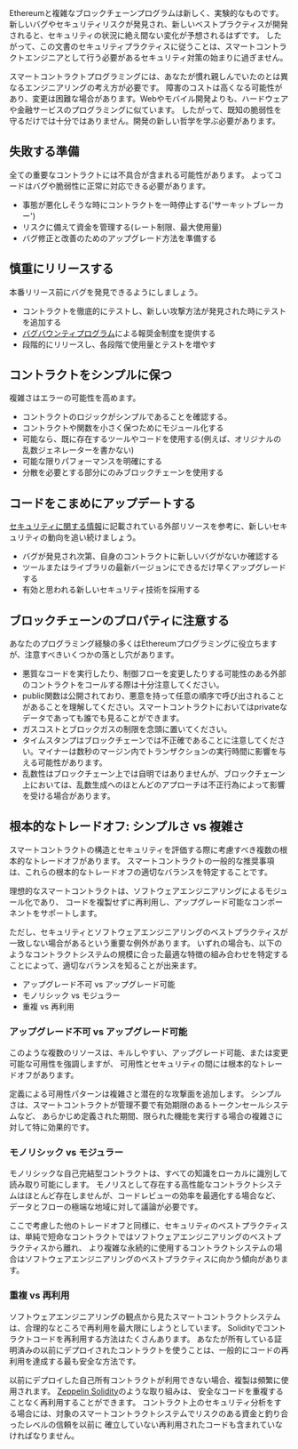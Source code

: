 Ethereumと複雑なブロックチェーンプログラムは新しく、実験的なものです。
新しいバグやセキュリティリスクが発見され、新しいベストプラクティスが開発されると、セキュリティの状況に絶え間ない変化が予想されるはずです。 
したがって、この文書のセキュリティプラクティスに従うことは、スマートコントラクトエンジニアとして行う必要があるセキュリティ対策の始まりに過ぎません。

スマートコントラクトプログラミングには、あなたが慣れ親しんでいたのとは異なるエンジニアリングの考え方が必要です。
障害のコストは高くなる可能性があり、変更は困難な場合があります。Webやモバイル開発よりも、ハードウェアや金融サービスのプログラミングに似ています。
したがって、既知の脆弱性を守るだけでは十分ではありません。開発の新しい哲学を学ぶ必要があります。

## 失敗する準備

全ての重要なコントラクトには不具合が含まれる可能性があります。
よってコードはバグや脆弱性に正常に対応できる必要があります。

  - 事態が悪化しそうな時にコントラクトを一時停止する('サーキットブレーカー')
  - リスクに備えて資金を管理する(レート制限、最大使用量)
  - バグ修正と改善のためのアップグレード方法を準備する

## 慎重にリリースする

本番リリース前にバグを発見できるようにしましょう。

  - コントラクトを徹底的にテストし、新しい攻撃方法が発見された時にテストを追加する
  - [バグバウンティプログラム](software_engineering.md#_7)による報奨金制度を提供する
  - 段階的にリリースし、各段階で使用量とテストを増やす

## コントラクトをシンプルに保つ

複雑さはエラーの可能性を高めます。

  - コントラクトのロジックがシンプルであることを確認する。
  - コントラクトや関数を小さく保つためにモジュール化する
  - 可能なら、既に存在するツールやコードを使用する(例えば、オリジナルの乱数ジェネレーターを書かない)
  - 可能な限りパフォーマンスを明確にする
  - 分散を必要とする部分にのみブロックチェーンを使用する


## コードをこまめにアップデートする

[セキュリティに関する情報](security_notifications.md)に記載されている外部リソースを参考に、新しいセキュリティの動向を追い続けましょう。

  - バグが発見され次第、自身のコントラクトに新しいバグがないか確認する
  - ツールまたはライブラリの最新バージョンにできるだけ早くアップグレードする
  - 有効と思われる新しいセキュリティ技術を採用する

## ブロックチェーンのプロパティに注意する

あなたのプログラミング経験の多くはEthereumプログラミングに役立ちますが、注意すべきいくつかの落とし穴があります。

  - 悪質なコードを実行したり、制御フローを変更したりする可能性のある外部のコントラクトをコールする際は十分注意してください。
  - public関数は公開されており、悪意を持って任意の順序で呼び出されることがあることを理解してください。スマートコントラクトにおいてはprivateなデータであっても誰でも見ることができます。
  - ガスコストとブロックガスの制限を念頭に置いてください。
  - タイムスタンプはブロックチェーンでは不正確であることに注意してください。マイナーは数秒のマージン内でトランザクションの実行時間に影響を与える可能性があります。
  - 乱数性はブロックチェーン上では自明ではありませんが、ブロックチェーン上においては、乱数生成へのほとんどのアプローチは不正行為によって影響を受ける場合があります。

## 根本的なトレードオフ: シンプルさ vs 複雑さ

スマートコントラクトの構造とセキュリティを評価する際に考慮すべき複数の根本的なトレードオフがあります。
スマートコントラクトの一般的な推奨事項は、これらの根本的なトレードオフの適切なバランスを特定することです。

理想的なスマートコントラクトは、ソフトウェアエンジニアリングによるモジュール化であり、
コードを複製せずに再利用し、アップグレード可能なコンポーネントをサポートします。

ただし、セキュリティとソフトウェアエンジニアリングのベストプラクティスが一致しない場合があるという重要な例外があります。
いずれの場合も、以下のようなコントラクトシステムの規模に合った最適な特徴の組み合わせを特定することによって、適切なバランスを知ることが出来ます。

- アップグレード不可 vs アップグレード可能
- モノリシック vs モジュラー
- 重複 vs 再利用

### アップグレード不可 vs アップグレード可能

このような複数のリソースは、キルしやすい、アップグレード可能、または変更可能な可用性を強調しますが、
可用性とセキュリティの間には根本的なトレードオフがあります。

定義による可用性パターンは複雑さと潜在的な攻撃面を追加します。
シンプルさは、スマートコントラクトが管理不要で有効期限のあるトークンセールシステムなど、
あらかじめ定義された期間、限られた機能を実行する場合の複雑さに対して特に効果的です。

### モノリシック vs モジュラー

モノリシックな自己完結型コントラクトは、すべての知識をローカルに識別して読み取り可能にします。
モノリスとして存在する高性能なコントラクトシステムはほとんど存在しませんが、コードレビューの効率を最適化する場合など、
データとフローの極端な地域に対して議論が必要です。

ここで考慮した他のトレードオフと同様に、セキュリティのベストプラクティスは、単純で短命なコントラクトではソフトウェアエンジニアリングのベストプラクティスから離れ、
より複雑な永続的に使用するコントラクトシステムの場合はソフトウェアエンジニアリングのベストプラクティスに向かう傾向があります。


### 重複 vs 再利用

ソフトウェアエンジニアリングの観点から見たスマートコントラクトシステムは、合理的なところで再利用を最大限にしようとしています。
Solidityでコントラクトコードを再利用する方法はたくさんあります。
あなたが所有している証明済みの以前にデプロイされたコントラクトを使うことは、一般的にコードの再利用を達成する最も安全な方法です。

以前にデプロイした自己所有コントラクトが利用できない場合、複製は頻繁に使用されます。
[Zeppelin Solidity](https://github.com/OpenZeppelin/zeppelin-solidity)のような取り組みは、
安全なコードを重複することなく再利用することができます。
コントラクト上のセキュリティ分析をする場合には、対象のスマートコントラクトシステムでリスクのある資金と釣り合ったレベルの信頼を以前に
確立していない再利用されたコードも含まれていなければなりません。
